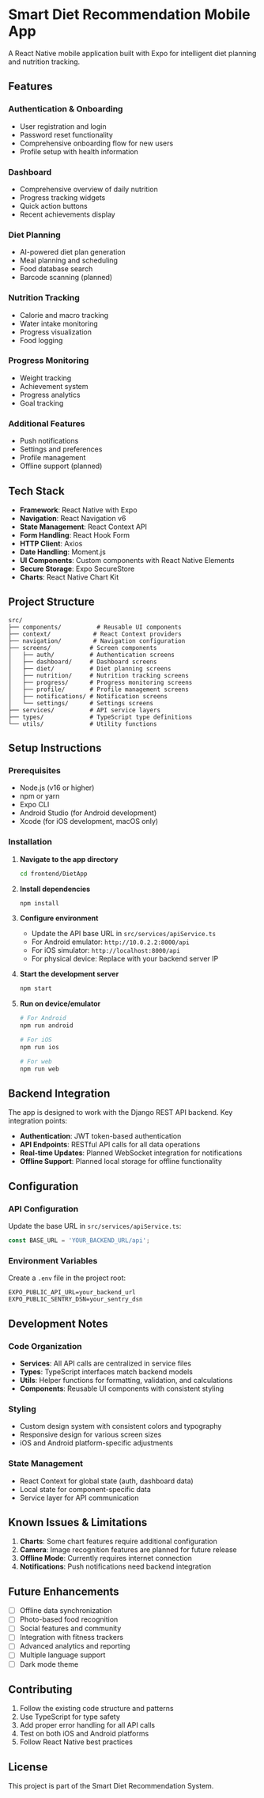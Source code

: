 # Smart Diet Recommendation Mobile App

A React Native mobile application built with Expo for intelligent diet planning and nutrition tracking.

## Features

### Authentication & Onboarding
- User registration and login
- Password reset functionality
- Comprehensive onboarding flow for new users
- Profile setup with health information

### Dashboard
- Comprehensive overview of daily nutrition
- Progress tracking widgets
- Quick action buttons
- Recent achievements display

### Diet Planning
- AI-powered diet plan generation
- Meal planning and scheduling
- Food database search
- Barcode scanning (planned)

### Nutrition Tracking
- Calorie and macro tracking
- Water intake monitoring
- Progress visualization
- Food logging

### Progress Monitoring
- Weight tracking
- Achievement system
- Progress analytics
- Goal tracking

### Additional Features
- Push notifications
- Settings and preferences
- Profile management
- Offline support (planned)

## Tech Stack

- **Framework**: React Native with Expo
- **Navigation**: React Navigation v6
- **State Management**: React Context API
- **Form Handling**: React Hook Form
- **HTTP Client**: Axios
- **Date Handling**: Moment.js
- **UI Components**: Custom components with React Native Elements
- **Secure Storage**: Expo SecureStore
- **Charts**: React Native Chart Kit

## Project Structure

```
src/
├── components/          # Reusable UI components
├── context/            # React Context providers
├── navigation/         # Navigation configuration
├── screens/           # Screen components
│   ├── auth/          # Authentication screens
│   ├── dashboard/     # Dashboard screens
│   ├── diet/          # Diet planning screens
│   ├── nutrition/     # Nutrition tracking screens
│   ├── progress/      # Progress monitoring screens
│   ├── profile/       # Profile management screens
│   ├── notifications/ # Notification screens
│   └── settings/      # Settings screens
├── services/          # API service layers
├── types/             # TypeScript type definitions
└── utils/             # Utility functions
```

## Setup Instructions

### Prerequisites
- Node.js (v16 or higher)
- npm or yarn
- Expo CLI
- Android Studio (for Android development)
- Xcode (for iOS development, macOS only)

### Installation

1. **Navigate to the app directory**
   ```bash
   cd frontend/DietApp
   ```

2. **Install dependencies**
   ```bash
   npm install
   ```

3. **Configure environment**
   - Update the API base URL in `src/services/apiService.ts`
   - For Android emulator: `http://10.0.2.2:8000/api`
   - For iOS simulator: `http://localhost:8000/api`
   - For physical device: Replace with your backend server IP

4. **Start the development server**
   ```bash
   npm start
   ```

5. **Run on device/emulator**
   ```bash
   # For Android
   npm run android
   
   # For iOS
   npm run ios
   
   # For web
   npm run web
   ```

## Backend Integration

The app is designed to work with the Django REST API backend. Key integration points:

- **Authentication**: JWT token-based authentication
- **API Endpoints**: RESTful API calls for all data operations
- **Real-time Updates**: Planned WebSocket integration for notifications
- **Offline Support**: Planned local storage for offline functionality

## Configuration

### API Configuration
Update the base URL in `src/services/apiService.ts`:

```typescript
const BASE_URL = 'YOUR_BACKEND_URL/api';
```

### Environment Variables
Create a `.env` file in the project root:

```
EXPO_PUBLIC_API_URL=your_backend_url
EXPO_PUBLIC_SENTRY_DSN=your_sentry_dsn
```

## Development Notes

### Code Organization
- **Services**: All API calls are centralized in service files
- **Types**: TypeScript interfaces match backend models
- **Utils**: Helper functions for formatting, validation, and calculations
- **Components**: Reusable UI components with consistent styling

### Styling
- Custom design system with consistent colors and typography
- Responsive design for various screen sizes
- iOS and Android platform-specific adjustments

### State Management
- React Context for global state (auth, dashboard data)
- Local state for component-specific data
- Service layer for API communication

## Known Issues & Limitations

1. **Charts**: Some chart features require additional configuration
2. **Camera**: Image recognition features are planned for future release
3. **Offline Mode**: Currently requires internet connection
4. **Notifications**: Push notifications need backend integration

## Future Enhancements

- [ ] Offline data synchronization
- [ ] Photo-based food recognition
- [ ] Social features and community
- [ ] Integration with fitness trackers
- [ ] Advanced analytics and reporting
- [ ] Multiple language support
- [ ] Dark mode theme

## Contributing

1. Follow the existing code structure and patterns
2. Use TypeScript for type safety
3. Add proper error handling for all API calls
4. Test on both iOS and Android platforms
5. Follow React Native best practices

## License

This project is part of the Smart Diet Recommendation System.
